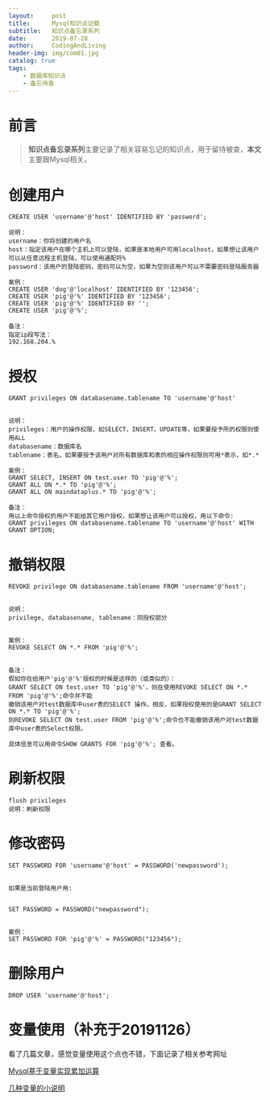 ```yaml
---
layout:     post
title:      Mysql知识点记载
subtitle:   知识点备忘录系列
date:       2019-07-28
author:     CodingAndLiving
header-img: img/com01.jpg
catalog: true
tags:
    - 数据库知识点
    - 备忘待查
---
```

# 前言

> **知识点备忘录系列**主要记录了相关容易忘记的知识点，用于留待被查，**本文**主要跟Mysql相关。

# 创建用户

	CREATE USER 'username'@'host' IDENTIFIED BY 'password';
	 
	说明：
	username：你将创建的用户名
	host：指定该用户在哪个主机上可以登陆，如果是本地用户可用localhost，如果想让该用户可以从任意远程主机登陆，可以使用通配符%
	password：该用户的登陆密码，密码可以为空，如果为空则该用户可以不需要密码登陆服务器
	 
	案例：
	CREATE USER 'dog'@'localhost' IDENTIFIED BY '123456';
	CREATE USER 'pig'@'%' IDENTIFIED BY '123456';
	CREATE USER 'pig'@'%' IDENTIFIED BY '';
	CREATE USER 'pig'@'%';
	 
	备注：
	指定ip段写法：
	192.168.204.%

# 授权

	GRANT privileges ON databasename.tablename TO 'username'@'host'
	 
	 
	说明：
	privileges：用户的操作权限，如SELECT，INSERT，UPDATE等，如果要授予所的权限则使用ALL
	databasename：数据库名
	tablename：表名，如果要授予该用户对所有数据库和表的相应操作权限则可用*表示，如*.*
	 
	案例：
	GRANT SELECT, INSERT ON test.user TO 'pig'@'%';
	GRANT ALL ON *.* TO 'pig'@'%';
	GRANT ALL ON maindataplus.* TO 'pig'@'%';
	 
	备注：
	用以上命令授权的用户不能给其它用户授权，如果想让该用户可以授权，用以下命令:
	GRANT privileges ON databasename.tablename TO 'username'@'host' WITH GRANT OPTION;

# 撤销权限

	REVOKE privilege ON databasename.tablename FROM 'username'@'host';
	 
	 
	说明：
	privilege, databasename, tablename：同授权部分
	 
	 
	案例：
	REVOKE SELECT ON *.* FROM 'pig'@'%';
	 
	 
	备注：
	假如你在给用户'pig'@'%'授权的时候是这样的（或类似的）：
	GRANT SELECT ON test.user TO 'pig'@'%'，则在使用REVOKE SELECT ON *.* FROM 'pig'@'%';命令并不能
	撤销该用户对test数据库中user表的SELECT 操作。相反，如果授权使用的是GRANT SELECT ON *.* TO 'pig'@'%';
	则REVOKE SELECT ON test.user FROM 'pig'@'%';命令也不能撤销该用户对test数据库中user表的Select权限。
	 
	具体信息可以用命令SHOW GRANTS FOR 'pig'@'%'; 查看。

# 刷新权限

	flush privileges
	说明：刷新权限

# 修改密码

	SET PASSWORD FOR 'username'@'host' = PASSWORD('newpassword');
	 
	 
	如果是当前登陆用户用:
	 
	 
	SET PASSWORD = PASSWORD("newpassword");
	 
	 
	案例：
	SET PASSWORD FOR 'pig'@'%' = PASSWORD("123456");

# 删除用户

	DROP USER 'username'@'host';



# 变量使用（补充于20191126）
看了几篇文章，感觉变量使用这个点也不错，下面记录了相关参考网址

[Mysql基于变量实现累加运算](https://mp.weixin.qq.com/s/AvYgxoTAoL9ym4G6WRccUg)

[几种变量的小说明](https://www.cnblogs.com/Brambling/p/9259375.html)







